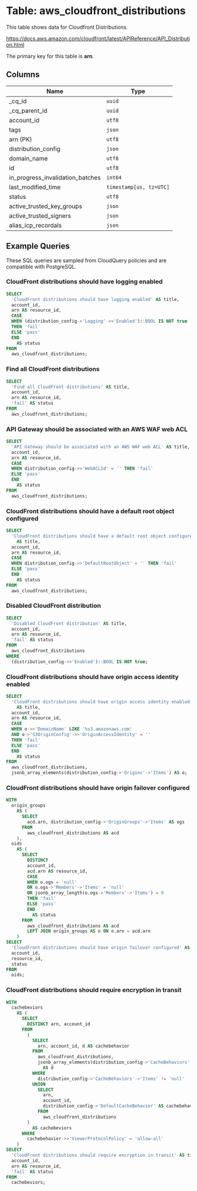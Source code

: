 # Table: aws_cloudfront_distributions

This table shows data for Cloudfront Distributions.

https://docs.aws.amazon.com/cloudfront/latest/APIReference/API_Distribution.html

The primary key for this table is **arn**.

## Columns

| Name          | Type          |
| ------------- | ------------- |
|_cq_id|`uuid`|
|_cq_parent_id|`uuid`|
|account_id|`utf8`|
|tags|`json`|
|arn (PK)|`utf8`|
|distribution_config|`json`|
|domain_name|`utf8`|
|id|`utf8`|
|in_progress_invalidation_batches|`int64`|
|last_modified_time|`timestamp[us, tz=UTC]`|
|status|`utf8`|
|active_trusted_key_groups|`json`|
|active_trusted_signers|`json`|
|alias_icp_recordals|`json`|

## Example Queries

These SQL queries are sampled from CloudQuery policies and are compatible with PostgreSQL.

### CloudFront distributions should have logging enabled

```sql
SELECT
  'CloudFront distributions should have logging enabled' AS title,
  account_id,
  arn AS resource_id,
  CASE
  WHEN (distribution_config->'Logging'->>'Enabled')::BOOL IS NOT true
  THEN 'fail'
  ELSE 'pass'
  END
    AS status
FROM
  aws_cloudfront_distributions;
```

### Find all CloudFront distributions

```sql
SELECT
  'Find all CloudFront distributions' AS title,
  account_id,
  arn AS resource_id,
  'fail' AS status
FROM
  aws_cloudfront_distributions;
```

### API Gateway should be associated with an AWS WAF web ACL

```sql
SELECT
  'API Gateway should be associated with an AWS WAF web ACL' AS title,
  account_id,
  arn AS resource_id,
  CASE
  WHEN distribution_config->>'WebACLId' = '' THEN 'fail'
  ELSE 'pass'
  END
    AS status
FROM
  aws_cloudfront_distributions;
```

### CloudFront distributions should have a default root object configured

```sql
SELECT
  'CloudFront distributions should have a default root object configured'
    AS title,
  account_id,
  arn AS resource_id,
  CASE
  WHEN distribution_config->>'DefaultRootObject' = '' THEN 'fail'
  ELSE 'pass'
  END
    AS status
FROM
  aws_cloudfront_distributions;
```

### Disabled CloudFront distribution

```sql
SELECT
  'Disabled CloudFront distribution' AS title,
  account_id,
  arn AS resource_id,
  'fail' AS status
FROM
  aws_cloudfront_distributions
WHERE
  (distribution_config->>'Enabled')::BOOL IS NOT true;
```

### CloudFront distributions should have origin access identity enabled

```sql
SELECT
  'CloudFront distributions should have origin access identity enabled'
    AS title,
  account_id,
  arn AS resource_id,
  CASE
  WHEN o->>'DomainName' LIKE '%s3.amazonaws.com'
  AND o->'S3OriginConfig'->>'OriginAccessIdentity' = ''
  THEN 'fail'
  ELSE 'pass'
  END
    AS status
FROM
  aws_cloudfront_distributions,
  jsonb_array_elements(distribution_config->'Origins'->'Items') AS o;
```

### CloudFront distributions should have origin failover configured

```sql
WITH
  origin_groups
    AS (
      SELECT
        acd.arn, distribution_config->'OriginGroups'->'Items' AS ogs
      FROM
        aws_cloudfront_distributions AS acd
    ),
  oids
    AS (
      SELECT
        DISTINCT
        account_id,
        acd.arn AS resource_id,
        CASE
        WHEN o.ogs = 'null'
        OR o.ogs->'Members'->'Items' = 'null'
        OR jsonb_array_length(o.ogs->'Members'->'Items') = 0
        THEN 'fail'
        ELSE 'pass'
        END
          AS status
      FROM
        aws_cloudfront_distributions AS acd
        LEFT JOIN origin_groups AS o ON o.arn = acd.arn
    )
SELECT
  'CloudFront distributions should have origin failover configured' AS title,
  account_id,
  resource_id,
  status
FROM
  oids;
```

### CloudFront distributions should require encryption in transit

```sql
WITH
  cachebeviors
    AS (
      SELECT
        DISTINCT arn, account_id
      FROM
        (
          SELECT
            arn, account_id, d AS cachebehavior
          FROM
            aws_cloudfront_distributions,
            jsonb_array_elements(distribution_config->'CacheBehaviors'->'Items')
              AS d
          WHERE
            distribution_config->'CacheBehaviors'->'Items' != 'null'
          UNION
            SELECT
              arn,
              account_id,
              distribution_config->'DefaultCacheBehavior' AS cachebehavior
            FROM
              aws_cloudfront_distributions
        )
          AS cachebeviors
      WHERE
        cachebehavior->>'ViewerProtocolPolicy' = 'allow-all'
    )
SELECT
  'CloudFront distributions should require encryption in transit' AS title,
  account_id,
  arn AS resource_id,
  'fail' AS status
FROM
  cachebeviors;
```


